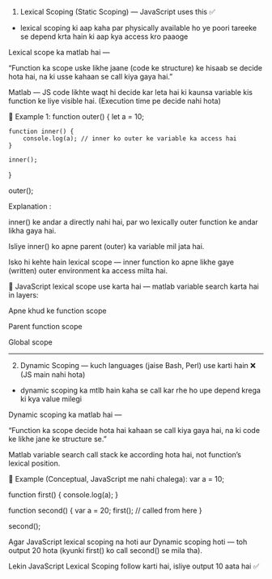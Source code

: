 1. Lexical Scoping (Static Scoping) — JavaScript uses this ✅

* lexical scoping ki aap kaha par physically available ho ye poori tareeke se depend krta hain ki aap kya access kro paaoge 


Lexical scope ka matlab hai —

“Function ka scope uske likhe jaane (code ke structure) ke hisaab se decide hota hai,
na ki usse kahaan se call kiya gaya hai.”

Matlab — JS code likhte waqt hi decide kar leta hai ki kaunsa variable kis function ke liye visible hai.
(Execution time pe decide nahi hota)

🧩 Example 1:
function outer() {
    let a = 10;

    function inner() {
        console.log(a); // inner ko outer ke variable ka access hai
    }

    inner();
}

outer();


Explanation :

inner() ke andar a directly nahi hai, par wo lexically outer function ke andar likha gaya hai.

Isliye inner() ko apne parent (outer) ka variable mil jata hai.

Isko hi kehte hain lexical scope —
inner function ko apne likhe gaye (written) outer environment ka access milta hai.

🧠 JavaScript lexical scope use karta hai —
matlab variable search karta hai in layers:

Apne khud ke function scope

Parent function scope

Global scope

--------------------------------------------------------------------------------------------------------------------------------------------------------------------------------------------------------------------------------

2. Dynamic Scoping — kuch languages (jaise Bash, Perl) use karti hain ❌ (JS main nahi hota)

* dynamic scoping ka mtlb hain kaha se call kar rhe ho upe depend krega ki kya value milegi 

Dynamic scoping ka matlab hai —

“Function ka scope decide hota hai kahaan se call kiya gaya hai,
na ki code ke likhe jane ke structure se.”

Matlab variable search call stack ke according hota hai,
not function’s lexical position.

🧩 Example (Conceptual, JavaScript me nahi chalega):
var a = 10;

function first() {
    console.log(a);
}

function second() {
    var a = 20;
    first(); // called from here
}

second();


Agar JavaScript lexical scoping na hoti aur Dynamic scoping hoti —
toh output 20 hota (kyunki first() ko call second() se mila tha).

Lekin JavaScript Lexical Scoping follow karti hai,
isliye output 10 aata hai ✅